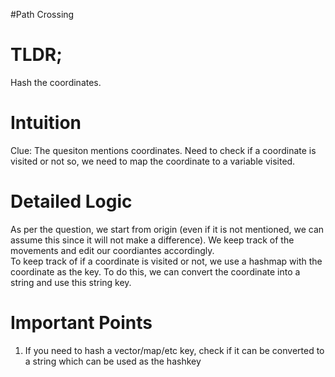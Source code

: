 #Path Crossing

<h1>TLDR;</h1>

Hash the coordinates.

<h1>Intuition</h1>

Clue: The quesiton mentions coordinates. 
Need to check if a coordinate is visited or not so, we need to map the coordinate to a variable visited.

<h1>Detailed Logic</h1>

As per the question, we start from origin (even if it is not mentioned, we can assume this since it will not make a difference). We keep track of the movements and edit our coordiantes accordingly. 
<br/>
To keep track of if a coordinate is visited or not, we use a hashmap with the coordinate as the key. To do this, we can convert the coordinate into a string and use this string key.


<h1>Important Points</h1>

<ol>
<li>If you need to hash a vector/map/etc key, check if it can be converted to a string which can be used as the hashkey</li>
</ol>
